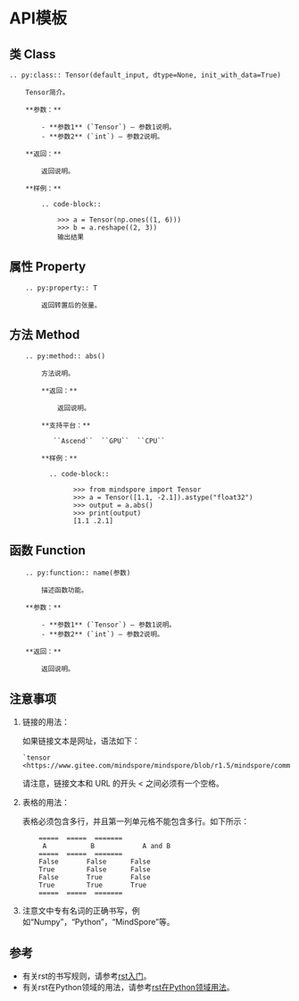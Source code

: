 ﻿# API模板

## 类 Class

```text
.. py:class:: Tensor(default_input, dtype=None, init_with_data=True)

    Tensor简介。

    **参数：**

        - **参数1** (`Tensor`) – 参数1说明。
        - **参数2** (`int`) – 参数2说明。

    **返回：**

        返回说明。

    **样例：**

        .. code-block::

            >>> a = Tensor(np.ones((1, 6)))
            >>> b = a.reshape((2, 3))
            输出结果
```

## 属性 Property

```text
    .. py:property:: T

        返回转置后的张量。
```

## 方法 Method

```text
    .. py:method:: abs()

        方法说明。

        **返回：**

            返回说明。

        **支持平台：**

           ``Ascend``  ``GPU``  ``CPU``

        **样例：**

          .. code-block::

                >>> from mindspore import Tensor
                >>> a = Tensor([1.1, -2.1]).astype("float32")
                >>> output = a.abs()
                >>> print(output)
                [1.1 .2.1]
```

## 函数 Function

```text
    .. py:function:: name(参数)

        描述函数功能。

    **参数：**

        - **参数1** (`Tensor`) – 参数1说明。
        - **参数2** (`int`) – 参数2说明。

    **返回：**

        返回说明。
```

## 注意事项

1. 链接的用法：

    如果链接文本是网址，语法如下：

    ```text
    `tensor <https://www.gitee.com/mindspore/mindspore/blob/r1.5/mindspore/common/tensor.py>`_
    ```

    请注意，链接文本和 URL 的开头 < 之间必须有一个空格。

2. 表格的用法：

    表格必须包含多行，并且第一列单元格不能包含多行。如下所示：

    ```text
        =====  =====  =======
         A           B            A and B
        =====  =====  =======
        False       False      False
        True        False      False
        False       True       False
        True        True       True
        =====  =====  =======
    ```

3. 注意文中专有名词的正确书写，例如“Numpy”，“Python”，“MindSpore”等。

## 参考

- 有关rst的书写规则，请参考[rst入门](https://www.sphinx-doc.org/en/master/usage/restructuredtext/basics.html)。
- 有关rst在Python领域的用法，请参考[rst在Python领域用法](https://www.sphinx-doc.org/en/master/usage/restructuredtext/domains.html#the-python-domain)。